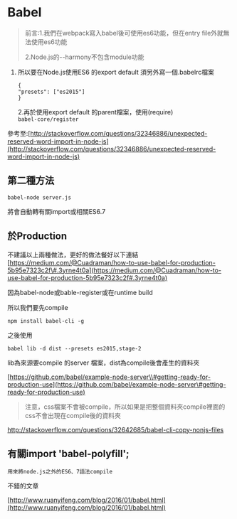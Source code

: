 # Babel

> 前言:1.我們在webpack寫入babel後可使用es6功能，但在entry file外就無法使用es6功能
>
> 2.Node.js的--harmony不包含module功能

1. 所以要在Node.js使用ES6 的export default 須另外寫一個.babelrc檔案

   ```
   {
   "presets": ["es2015"]
   }
   ```

   2.再於使用export default 的parent檔案，使用\(require\)  
   `babel-core/register`


參考至:[http://stackoverflow.com/questions/32346886/unexpected-reserved-word-import-in-node-js](http://stackoverflow.com/questions/32346886/unexpected-reserved-word-import-in-node-js)

## 第二種方法

```
babel-node server.js
```

將會自動轉有關import或相關ES6.7

## 於Production

不建議以上兩種做法，更好的做法餐好以下連結  
[https://medium.com/@Cuadraman/how-to-use-babel-for-production-5b95e7323c2f\#.3yrne4t0a](https://medium.com/@Cuadraman/how-to-use-babel-for-production-5b95e7323c2f#.3yrne4t0a)

因為babel-node或bable-register或在runtime build

所以我們要先compile

```
npm install babel-cli -g
```

之後使用

```
babel lib -d dist --presets es2015,stage-2
```

lib為來源要compile  的server 檔案，dist為compile後會產生的資料夾

[https://github.com/babel/example-node-server\\#getting-ready-for-production-use](https://github.com/babel/example-node-server\#getting-ready-for-production-use)

>注意，css檔案不會被compile，所以如果是把整個資料夾compile裡面的css不會出現在compile後的資料夾

http://stackoverflow.com/questions/32642685/babel-cli-copy-nonjs-files



## 有關import 'babel-polyfill';

```
用來將node.js之外的ES6、7語法compile
```

不錯的文章

[http://www.ruanyifeng.com/blog/2016/01/babel.html](http://www.ruanyifeng.com/blog/2016/01/babel.html)


